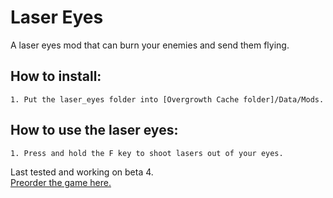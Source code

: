 # Laser Eyes
A laser eyes mod that can burn your enemies and send them flying.  

## How to install:  
	1. Put the laser_eyes folder into [Overgrowth Cache folder]/Data/Mods.  
## How to use the laser eyes:  
	1. Press and hold the F key to shoot lasers out of your eyes.  

Last tested and working on beta 4.  
[Preorder the game here.](http://www.wolfire.com/overgrowth)
